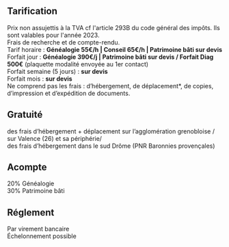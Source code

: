 ## Tarification
Prix non assujettis à la TVA cf l'article 293B du code général des impôts. Ils sont valables pour l'année 2023.  
Frais de recherche et de compte-rendu.  
Tarif horaire : **Généalogie 55€/h | Conseil 65€/h | Patrimoine bâti sur devis**  
Forfait jour : **Généalogie 390€/j | Patrimoine bâti sur devis / Forfait Diag 500€** (plaquette modalité envoyée au 1er contact)  
Forfait semaine (5 jours) : **sur devis**  
Forfait mois : **sur devis**  
Ne comprend pas les frais : d’hébergement, de déplacement*, de copies, d’impression et d’expédition de documents.  

## Gratuité
des frais d’hébergement + déplacement sur l’agglomération grenobloise / sur Valence (26) et sa périphérie/  
des frais d’hébergement dans le sud Drôme (PNR Baronnies provençales)

## Acompte
20% Généalogie  
30% Patrimoine bâti  

## Réglement
Par virement bancaire  
Échelonnement possible  